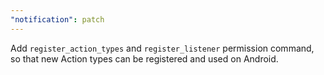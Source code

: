 ```yaml
---
"notification": patch
---
```


Add `register_action_types` and `register_listener` permission command, so that new Action types can be registered and used on Android.
